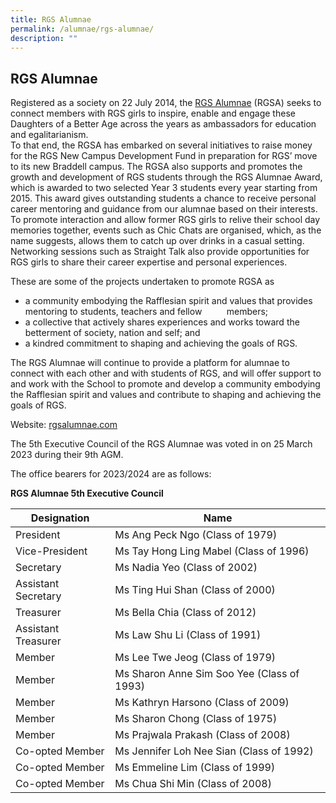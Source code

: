 ```yaml
---
title: RGS Alumnae
permalink: /alumnae/rgs-alumnae/
description: ""
---
```

## RGS Alumnae

Registered as a society on 22 July 2014, the [RGS Alumnae](http://rgsalumnae.com/) (RGSA) seeks to connect members with RGS girls to inspire, enable and engage these Daughters of a Better Age across the years as ambassadors for education and egalitarianism.  
To that end, the RGSA has embarked on several initiatives to raise money for the RGS New Campus Development Fund in preparation for RGS’ move to its new Braddell campus. The RGSA also supports and promotes the growth and development of RGS students through the RGS Alumnae Award, which is awarded to two selected Year 3 students every year starting from 2015. This award gives outstanding students a chance to receive personal career mentoring and guidance from our alumnae based on their interests. To promote interaction and allow former RGS girls to relive their school day memories together, events such as Chic Chats are organised, which, as the name suggests, allows them to catch up over drinks in a casual setting. Networking sessions such as Straight Talk also provide opportunities for RGS girls to share their career expertise and personal experiences.

These are some of the projects undertaken to promote RGSA as

*   a community embodying the Rafflesian spirit and values that provides mentoring to students, teachers and fellow          members;
*   a collective that actively shares experiences and works toward the betterment of society, nation and self; and
*   a kindred commitment to shaping and achieving the goals of RGS.

The RGS Alumnae will continue to provide a platform for alumnae to connect with each other and with students of RGS, and will offer support to and work with the School to promote and develop a community embodying the Rafflesian spirit and values and contribute to shaping and achieving the goals of RGS.

Website: [rgsalumnae.com](http://rgsalumnae.com/)

The 5th Executive Council of the RGS Alumnae was voted in on 25 March 2023 during their 9th AGM.

The office bearers for 2023/2024 are as follows:

**RGS Alumnae 5th Executive Council**

| Designation | Name | 
| -------- | -------- | 
| President | Ms Ang Peck Ngo (Class of 1979) | 
| Vice-President    | Ms Tay Hong Ling Mabel (Class of 1996) | 
| Secretary    | Ms Nadia Yeo (Class of 2002) | 
| Assistant Secretary    | Ms Ting Hui Shan (Class of 2000) | 
| Treasurer    | Ms Bella Chia (Class of 2012) | 
| Assistant Treasurer    | Ms Law Shu Li (Class of 1991) |
| Member    | Ms Lee Twe Jeog (Class of 1979) | 
| Member   | Ms Sharon Anne Sim Soo Yee (Class of 1993) | 
| Member   | Ms Kathryn Harsono (Class of 2009) | 
| Member    | Ms Sharon Chong (Class of 1975) | 
| Member   | Ms Prajwala Prakash (Class of 2008) |
| Co-opted Member   | Ms Jennifer Loh Nee Sian (Class of 1992) |
| Co-opted Member   | Ms Emmeline Lim (Class of 1999) |
| Co-opted Member   | Ms Chua Shi Min (Class of 2008) |